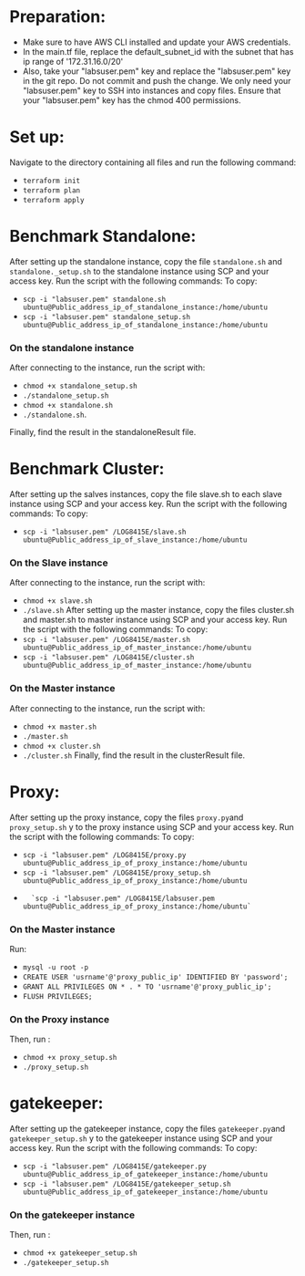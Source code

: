 # Preparation:
- Make sure to have AWS CLI installed and update your AWS credentials.
- In the main.tf file, replace the default_subnet_id with the subnet that has ip range of '172.31.16.0/20'
- Also, take your "labsuser.pem" key and replace the "labsuser.pem" key in the git repo. Do not commit and push the change. We only need your "labsuser.pem" key to SSH into instances and copy files. Ensure that your "labsuser.pem" key has the chmod 400 permissions.

 # Set up:
Navigate to the directory containing all files and run the following command:
-	`terraform init`
-	`terraform plan`
-	`terraform apply`

# Benchmark Standalone:
After setting up the standalone instance, copy the file `standalone.sh` and `standalone._setup.sh` to the standalone instance using SCP and your access key. Run the script with the following commands:
To copy: 
-	`scp -i "labsuser.pem" standalone.sh ubuntu@Public_address_ip_of_standalone_instance:/home/ubuntu`
-	`scp -i "labsuser.pem" standalone_setup.sh ubuntu@Public_address_ip_of_standalone_instance:/home/ubuntu`
### On the standalone instance
After connecting to the instance, run the script with:
-	`chmod +x standalone_setup.sh`
-	`./standalone_setup.sh`
-	`chmod +x standalone.sh`
-	`./standalone.sh`.
  
Finally, find the result in the standaloneResult file.
# Benchmark Cluster:

After setting up the salves instances, copy the file slave.sh to each slave instance using SCP and your access key. Run the script with the following commands:
To copy: 
-	`scp -i "labsuser.pem" /LOG8415E/slave.sh ubuntu@Public_address_ip_of_slave_instance:/home/ubuntu`
### On the Slave instance
After connecting to the instance, run the script with:
-	`chmod +x slave.sh`
-	`./slave.sh`
After setting up the master instance, copy the files cluster.sh and master.sh to master instance using SCP and your access key. Run the script with the following commands:
To copy: 
-	`scp -i "labsuser.pem" /LOG8415E/master.sh ubuntu@Public_address_ip_of_master_instance:/home/ubuntu`
 -	`scp -i "labsuser.pem" /LOG8415E/cluster.sh ubuntu@Public_address_ip_of_master_instance:/home/ubuntu`
### On the Master instance
After connecting to the instance, run the script with:
-	`chmod +x master.sh`
-	`./master.sh`
-	`chmod +x cluster.sh`
-	`./cluster.sh`
Finally, find the result in the clusterResult file.
 # Proxy:
After setting up the proxy instance, copy the files `proxy.py`and `proxy_setup.sh` y to the proxy instance using SCP and your access key. Run the script with the following commands:
To copy: 
-	`scp -i "labsuser.pem" /LOG8415E/proxy.py ubuntu@Public_address_ip_of_proxy_instance:/home/ubuntu`
-	`scp -i "labsuser.pem" /LOG8415E/proxy_setup.sh ubuntu@Public_address_ip_of_proxy_instance:/home/ubuntu`
-		`scp -i "labsuser.pem" /LOG8415E/labsuser.pem ubuntu@Public_address_ip_of_proxy_instance:/home/ubuntu`
  
### On the Master instance
Run:
- `mysql -u root -p`
-	`CREATE USER 'usrname'@'proxy_public_ip' IDENTIFIED BY 'password';`
-	`GRANT ALL PRIVILEGES ON * . * TO 'usrname'@'proxy_public_ip';`
-	`FLUSH PRIVILEGES;`
### On the Proxy instance
Then, run :
- `chmod +x proxy_setup.sh`
- `./proxy_setup.sh`
 # gatekeeper:
After setting up the gatekeeper instance, copy the files `gatekeeper.py`and `gatekeeper_setup.sh` y to the gatekeeper instance using SCP and your access key. Run the script with the following commands:
To copy: 
-	`scp -i "labsuser.pem" /LOG8415E/gatekeeper.py ubuntu@Public_address_ip_of_gatekeeper_instance:/home/ubuntu`
-	`scp -i "labsuser.pem" /LOG8415E/gatekeeper_setup.sh ubuntu@Public_address_ip_of_gatekeeper_instance:/home/ubuntu`
### On the gatekeeper instance
Then, run :
- `chmod +x gatekeeper_setup.sh`
- `./gatekeeper_setup.sh`
 
